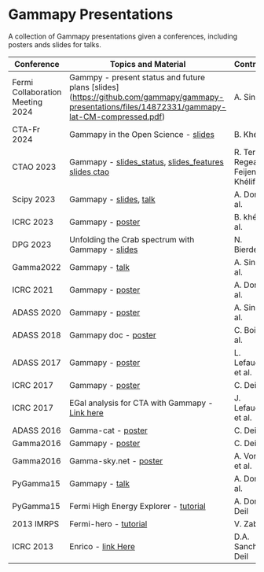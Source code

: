 # Gammapy Presentations
A collection of Gammapy presentations given a conferences, including posters ands slides for talks.

| Conference | Topics and Material                                                                                    | Contributors          |
|------------|--------------------------------------------------------------------------------------------------------|-----------------------|
| Fermi Collaboration Meeting 2024 | Gammpy - present status and future plans [slides] (https://github.com/gammapy/gammapy-presentations/files/14872331/gammapy-lat-CM-compressed.pdf)|A. Sinha|
| CTA-Fr 2024| Gammapy in the Open Science - [slides](https://github.com/gammapy/gammapy-presentations/files/14507274/Gammapy_CTAFr_BKhelifi.pdf) | B. Khélifi |
| CTAO 2023  | Gammapy - [slides_status](https://indico.cta-observatory.org/event/4895/contributions/42826/attachments/24871/36140/gammapy_status.pdf), [slides_features](https://indico.cta-observatory.org/event/4895/contributions/42827/attachments/24874/36243/Gammapy%20features.pdf) [slides ctao](https://indico.cta-observatory.org/event/4895/contributions/42829/attachments/24869/36148/Gammapy_CTAO_BKhelifi_v2.pdf)   | R. Terrier, M. Regeard, K. Feijen, B. Khélifi |
| Scipy 2023 | Gammapy - [slides](https://doi.org/10.25080/gerudo-f2bc6f59-028), [talk](https://youtu.be/NOX-jVj4IPA?si=YCUpFMTNkXFs0akm) | A. Donath et al.|
| ICRC 2023  | Gammapy - [poster](https://github.com/gammapy/icrc2023-gammapy-contribution)                           | B. khélifi et al.       |
| DPG 2023   | Unfolding the Crab spectrum with Gammapy - [slides](./2023/dpg-nbiederbeck/presentation.pdf)           | N. Bierderbeck        |
| Gamma2022  | Gammapy - [talk](https://github.com/gammapy/gamma2022-contribution)                                    | A. Sinha et al.       |
| ICRC 2021  | Gammapy - [poster](https://github.com/gammapy/icrc2021-gammapy-contribution)                           | A. Donath et al.      |
| ADASS 2020 | Gammapy - [poster](https://github.com/gammapy/adass-2020-gammapy-poster)                               | A. Sinha et al.       |
| ADASS 2018 | Gammapy doc - [poster](https://github.com/gammapy/adass2018-gammapy-poster)                            | C. Boisson et al.     |
| ADASS 2017 | Gammapy - [poster](https://github.com/gammapy/adass2017-gammapy-poster)                                | L. Lefaucheur et al.  |
| ICRC 2017  | Gammapy - [poster](https://github.com/gammapy/icrc2017-gammapy-poster)                                 | C. Deil et al.        |
| ICRC 2017  | EGal analysis for CTA with Gammapy - [Link here](https://github.com/gammapy/icrc2017-gammapy-cta-egal) | J. Lefaucheur et al.  |
| ADASS 2016 | Gamma-cat - [poster](https://github.com/gammapy/adass2016-gamma-cat-poster)                            | C. Deil et al.        |            
| Gamma2016  | Gammapy - [poster](https://github.com/gammapy/gamma2016-gammapy-poster)                                | C. Deil et al.        |
| Gamma2016  | Gamma-sky.net - [poster](https://github.com/gammapy/gammaskynet-gamma2016)                             | A. Voruganti et al.   |
| PyGamma15  | Gammapy - [talk](https://github.com/gammapy/PyGamma15/tree/gh-pages/talks/gammapy)                     | A. Donath et al.      | 
| PyGamma15  | Fermi High Energy Explorer - [tutorial](https://github.com/gammapy/fhee)                               | A. Donath, C. Deil    |
| 2013 IMRPS | Fermi-hero - [tutorial](https://github.com/gammapy/fermi-hero)                                         | V. Zabalza            |
| ICRC 2013  | Enrico - [link Here](https://github.com/gammapy/enrico-icrc2013-proceedings)                           | D.A. Sanchez, C. Deil | 

